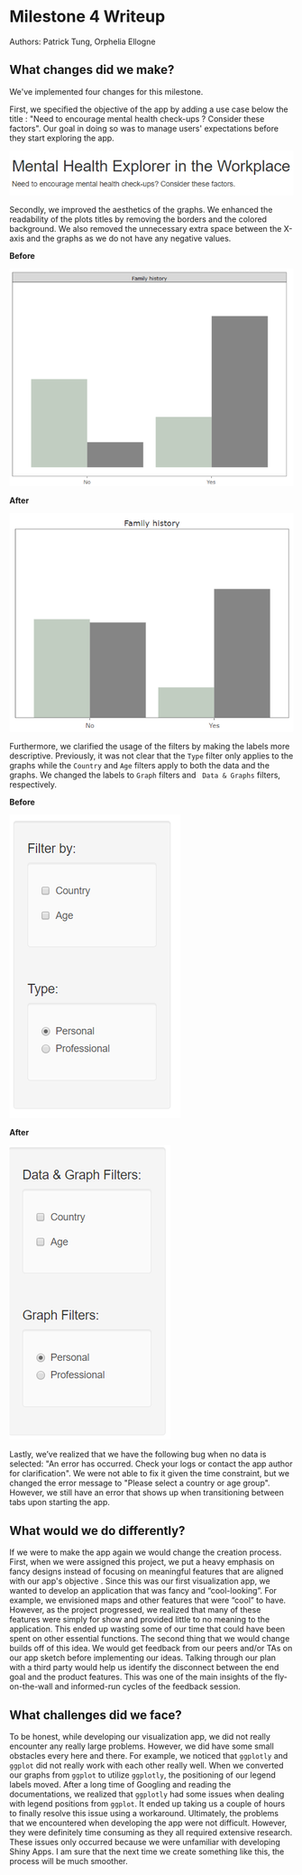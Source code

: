 # Milestone 4 Writeup

Authors: Patrick Tung, Orphelia Ellogne

## What changes did we make?

We've implemented four changes for this milestone.

First, we specified the objective of the app by adding a use case below the title : "Need to encourage mental health check-ups ? Consider these factors". Our goal in doing so was to manage users' expectations before they start exploring the app.

![](img/use_case.PNG)

Secondly, we improved the aesthetics of the graphs. We enhanced the readability of the plots titles by removing the borders and the colored background. We also removed the unnecessary extra space between the X-axis and the graphs as we do not have any negative values. 

**Before**

![Graphs Before](img/Plots-before.PNG)

**After**

![Graphs After](img/Plots-after.PNG)

Furthermore, we clarified the usage of the filters by making the labels more descriptive. Previously, it was not clear that the `Type` filter only applies to the graphs while the `Country` and `Age` filters apply to both the data and the graphs.  We changed the labels to `Graph` filters and ` Data & Graphs` filters, respectively. 

**Before**

![Filters Before](img/Filters-before.PNG)

**After**

![Filters After](img/Filters-after.PNG)

Lastly, we’ve realized that we have the following bug when no data is selected: "An error has occurred. Check your logs or contact the app author for clarification". We were not able to fix it given the time constraint, but we changed the error message to "Please select a country or age group". However, we still have an error that shows up when transitioning between tabs upon starting the app.

## What would we do differently?

If we were to make the app again we would change the creation process. First, when we were assigned this project, we put a heavy emphasis on fancy designs instead of focusing on meaningful features that are aligned with our app's objective . Since this was our first visualization app, we wanted to develop an application that was fancy and “cool-looking”. For example, we envisioned maps and other features that were “cool” to have. However, as the project progressed, we realized that many of these features were simply for show and provided little to no meaning to the application. This ended up wasting some of our time that could have been spent on other essential functions. The second thing that we would change builds off of this idea. We would get feedback from our peers and/or TAs on our app sketch before implementing our ideas. Talking through our plan with a third party would help us identify the disconnect between the end goal and the product features. This was one of the main insights of the fly-on-the-wall and informed-run cycles of the feedback session.

## What challenges did we face?

To be honest, while developing our visualization app, we did not really encounter any really large problems. However, we did have some small obstacles every here and there. For example, we noticed that `ggplotly` and `ggplot` did not really work with each other really well. When we converted our graphs from `ggplot` to utilize `ggplotly`, the positioning of our legend labels moved. After a long time of Googling and reading the documentations, we realized that `ggplotly` had some issues when dealing with legend positions from `ggplot`. It ended up taking us a couple of hours to finally resolve this issue using a workaround. Ultimately, the problems that we encountered when developing the app were not difficult. However, they were definitely time consuming as they all required extensive research. These issues only occurred because we were unfamiliar with developing Shiny Apps. I am sure that the next time we create something like this, the process will be much smoother.
